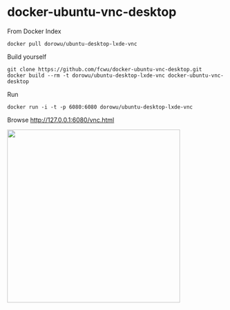 docker-ubuntu-vnc-desktop
=========================

From Docker Index
```
docker pull dorowu/ubuntu-desktop-lxde-vnc
```

Build yourself
```
git clone https://github.com/fcwu/docker-ubuntu-vnc-desktop.git
docker build --rm -t dorowu/ubuntu-desktop-lxde-vnc docker-ubuntu-vnc-desktop
```

Run
```
docker run -i -t -p 6080:6080 dorowu/ubuntu-desktop-lxde-vnc
```

Browse http://127.0.0.1:6080/vnc.html

<img src="https://raw.github.com/fcwu/docker-ubuntu-vnc-desktop/master/screenshots/lxde.png" width=400/>
